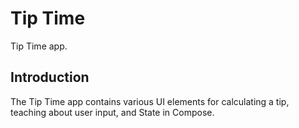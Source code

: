Tip Time 
=================================

Tip Time app.


Introduction
------------
The Tip Time app contains various UI elements for calculating a tip,
teaching about user input, and State in Compose.

